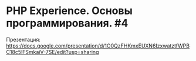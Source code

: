 # PHP Experience. Основы программирования. #4

Презентация: https://docs.google.com/presentation/d/1O0QzFHKmxEUXN6IzxwatztfWPBC18c5lFSmkaiV-7SE/edit?usp=sharing
